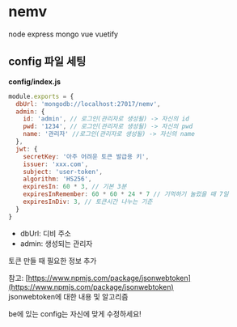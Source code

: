 # nemv
node express mongo vue vuetify 
## config 파일 세팅

**config/index.js**  
```javascript
module.exports = {
  dbUrl: 'mongodb://localhost:27017/nemv',
  admin: {
    id: 'admin', // 로그인(관리자로 생성될) -> 자신의 id
    pwd: '1234', // 로그인(관리자로 생성될) -> 자신의 pwd
    name: '관리자' //로그인(관리자로 생성될) -> 자신의 name
  },
  jwt: {
    secretKey: '아주 어려운 토큰 발급용 키',
    issuer: 'xxx.com',
    subject: 'user-token',
    algorithm: 'HS256',    
    expiresIn: 60 * 3, // 기본 3분 
    expiresInRemember: 60 * 60 * 24 * 7 // 기억하기 눌렀을 때 7일
    expiresInDiv: 3, // 토큰시간 나누는 기준
  }
}
```

- dbUrl: 디비 주소
- admin: 생성되는 관리자

토큰 만들 때 필요한 정보 추가

참고: [https://www.npmjs.com/package/jsonwebtoken](https://www.npmjs.com/package/jsonwebtoken)  
jsonwebtoken에 대한 내용 및 알고리즘

be에 있는 config는 자신에 맞게 수정하세요!
